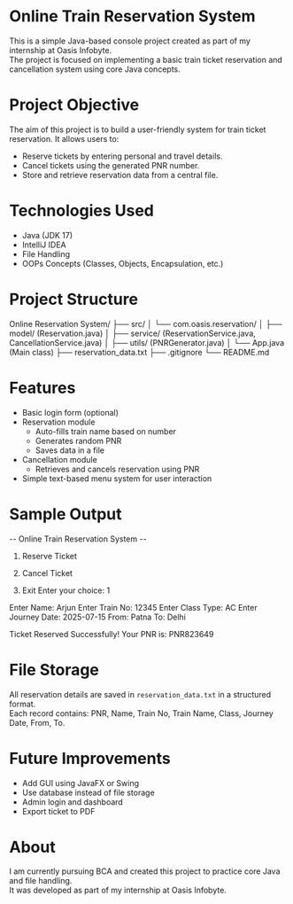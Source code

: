 # Online Train Reservation System

This is a simple Java-based console project created as part of my internship at Oasis Infobyte.  
The project is focused on implementing a basic train ticket reservation and cancellation system using core Java concepts.

# Project Objective

The aim of this project is to build a user-friendly system for train ticket reservation. It allows users to:
- Reserve tickets by entering personal and travel details.
- Cancel tickets using the generated PNR number.
- Store and retrieve reservation data from a central file.

# Technologies Used

- Java (JDK 17)
- IntelliJ IDEA
- File Handling
- OOPs Concepts (Classes, Objects, Encapsulation, etc.)

# Project Structure

Online Reservation System/
├── src/
│ └── com.oasis.reservation/
│ ├── model/ (Reservation.java)
│ ├── service/ (ReservationService.java, CancellationService.java)
│ ├── utils/ (PNRGenerator.java)
│ └── App.java (Main class)
├── reservation_data.txt
├── .gitignore
└── README.md

# Features

- Basic login form (optional)
- Reservation module
  - Auto-fills train name based on number
  - Generates random PNR
  - Saves data in a file
- Cancellation module
  - Retrieves and cancels reservation using PNR
- Simple text-based menu system for user interaction

# Sample Output

-- Online Train Reservation System --

1. Reserve Ticket

2. Cancel Ticket

3. Exit
Enter your choice: 1

Enter Name: Arjun
Enter Train No: 12345
Enter Class Type: AC
Enter Journey Date: 2025-07-15
From: Patna
To: Delhi

Ticket Reserved Successfully! Your PNR is: PNR823649

# File Storage

All reservation details are saved in `reservation_data.txt` in a structured format.  
Each record contains: PNR, Name, Train No, Train Name, Class, Journey Date, From, To.

# Future Improvements

- Add GUI using JavaFX or Swing
- Use database instead of file storage
- Admin login and dashboard
- Export ticket to PDF

# About

I am currently pursuing BCA and created this project to practice core Java and file handling.  
It was developed as part of my internship at Oasis Infobyte.
